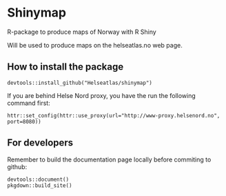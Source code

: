 # Shinymap

R-package to produce maps of Norway with R Shiny

Will be used to produce maps on the helseatlas.no
web page.

## How to install the package

```
devtools::install_github("Helseatlas/shinymap")
```

If you are behind Helse Nord proxy, you have the run the following command first:

```
httr::set_config(httr::use_proxy(url="http://www-proxy.helsenord.no", port=8080))
```


## For developers


Remember to build the documentation page locally before commiting to github:

```
devtools::document()
pkgdown::build_site()
```



